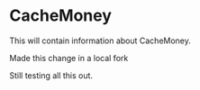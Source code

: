 # CacheMoney

This will contain information about CacheMoney.

Made this change in a local fork

Still testing all this out. 
